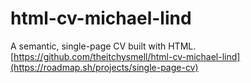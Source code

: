 # html-cv-michael-lind
A semantic, single-page CV built with HTML.
[https://github.com/theitchysmell/html-cv-michael-lind](https://roadmap.sh/projects/single-page-cv)
